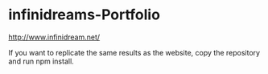 # infinidreams-Portfolio

http://www.infinidream.net/

If you want to replicate the same results as the website, copy the repository and run npm install.
